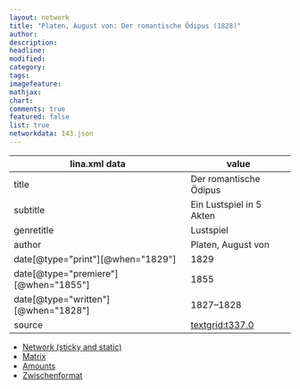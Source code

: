 ```yaml
---
layout: network
title: "Platen, August von: Der romantische Ödipus (1828)"
author:
description:
headline:
modified:
category:
tags:
imagefeature: 
mathjax: 
chart: 
comments: true
featured: false
list: true
networkdata: 143.json
---
```

lina.xml data  | value
------------- | -------------
title|Der romantische Ödipus
subtitle|Ein Lustspiel in 5 Akten
genretitle|Lustspiel
author|Platen, August von
date[@type="print"][@when="1829"]|1829
date[@type="premiere"][@when="1855"]|1855
date[@type="written"][@when="1828"]|1827–1828
source|[textgrid:t337.0](https://textgridlab.org/1.0/tgcrud-public/rest/textgrid:t337.0/data)



* [Network (sticky and static)](/linas/network143)
* [Matrix](/linas/matrix143)
* [Amounts](/linas/amount143)
* [Zwischenformat](/linas/lina143 )
